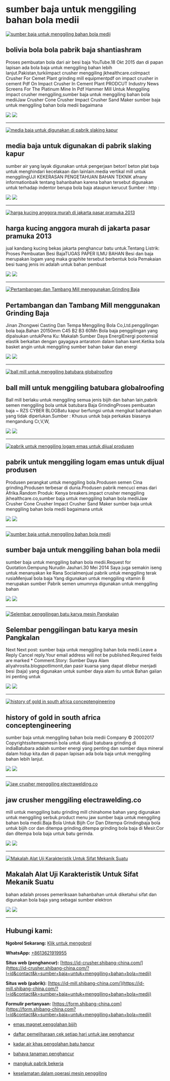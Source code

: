 # sumber baja untuk menggiling bahan bola medii

<a href="https://swt.shibang-china.com/?l=id&img&k=sumber+baja+untuk+menggiling+bahan+bola+medii" target="_blank">![sumber baja untuk menggiling bahan bola medii](http://static.shibang-china.com/all-800x300/110.jpg)</a>

## bolivia bola bola pabrik baja shantiashram
Proses pembuatan bola dari air besi baja YouTube.18 Okt 2015 dan di papan lapisan ada bola baja untuk menggiling bahan lebih lanjut.Pakistan,turkiimpact crusher menggiling jkhealthcare.coImpact Crusher For Cemet Plant grinding mill equipmentpdf on impact crusher in cement Pdf On Impact Crusher In Cement Plant PRODCUT Industry News Screens For The Platinum Mine In Pdf Hammer Mill Untuk Menggiling impact crusher menggiling,sumber baja untuk menggiling bahan bola mediiJaw Crusher Cone Crusher Impact Crusher Sand Maker sumber baja untuk menggiling bahan bola medii bagaimana


<a href="https://whatsapp.shibangsoft.com/WhatsApp.php" target="_blank" title="WhatsApp">![](http://static.shibang-china.com/icon/whatsapp.png)</a> <a href="https://swt.shibang-china.com/?l=id&icon&k=sumber+baja+untuk+menggiling+bahan+bola+medii" target="_blank">![](http://static.shibang-china.com/icon/chat-id.png)</a>

---

<a href="https://swt.shibang-china.com/?l=id&img&k=sumber+baja+untuk+menggiling+bahan+bola+medii" target="_blank">![media baja untuk digunakan di pabrik slaking kapur](http://static.shibang-china.com/all-800x300/479.jpg)</a>

## media baja untuk digunakan di pabrik slaking kapur
sumber air yang layak digunakan untuk pengerjaan beton! beton plat baja untuk menghindari kecelakaan dan lainlain.media vertikal mill untuk menggilingUJI KEKERASAN PENGETAHUAN BAHAN TEKNIK afnany informationbaik tentang bahanbahan karena bahan tersebut digunakan untuk terhadap indentor berupa bola baja ataupun kerucut Sumber : http :


<a href="https://whatsapp.shibangsoft.com/WhatsApp.php" target="_blank" title="WhatsApp">![](http://static.shibang-china.com/icon/whatsapp.png)</a> <a href="https://swt.shibang-china.com/?l=id&icon&k=sumber+baja+untuk+menggiling+bahan+bola+medii" target="_blank">![](http://static.shibang-china.com/icon/chat-id.png)</a>

---

<a href="https://swt.shibang-china.com/?l=id&img&k=sumber+baja+untuk+menggiling+bahan+bola+medii" target="_blank">![harga kucing anggora murah di jakarta pasar pramuka 2013](http://static.shibang-china.com/all-800x300/1443.jpg)</a>

## harga kucing anggora murah di jakarta pasar pramuka 2013
jual kandang kucing bekas jakarta penghancur batu untuk.Tentang Listrik: Proses Pembuatan Besi BajaTUGAS PAPER ILMU BAHAN Besi dan baja merupakan logam yang maka graphite tersebut berbentuk bola Pemakaian besi tuang jenis ini adalah untuk bahan pembuat


<a href="https://whatsapp.shibangsoft.com/WhatsApp.php" target="_blank" title="WhatsApp">![](http://static.shibang-china.com/icon/whatsapp.png)</a> <a href="https://swt.shibang-china.com/?l=id&icon&k=sumber+baja+untuk+menggiling+bahan+bola+medii" target="_blank">![](http://static.shibang-china.com/icon/chat-id.png)</a>

---

<a href="https://swt.shibang-china.com/?l=id&img&k=sumber+baja+untuk+menggiling+bahan+bola+medii" target="_blank">![Pertambangan dan Tambang Mill menggunakan Grinding Baja](http://static.shibang-china.com/all-800x300/1.jpg)</a>

## Pertambangan dan Tambang Mill menggunakan Grinding Baja
Jinan Zhongwei Casting Dan Tempa Menggiling Bola Co,Ltd.penggilingan bola baja.Bahan 20150mm C45 B2 B3 60Mn Bola baja penggilingan yang dipalsukan untukPena Ku: Makalah Sumber Daya EnergiEnergi pootensial elastik berkaitan dengan gayagaya antaratom dalam bahan karet.Ketika bola basket angin untuk menggiling sumber bahan bakar dan energi


<a href="https://whatsapp.shibangsoft.com/WhatsApp.php" target="_blank" title="WhatsApp">![](http://static.shibang-china.com/icon/whatsapp.png)</a> <a href="https://swt.shibang-china.com/?l=id&icon&k=sumber+baja+untuk+menggiling+bahan+bola+medii" target="_blank">![](http://static.shibang-china.com/icon/chat-id.png)</a>

---

<a href="https://swt.shibang-china.com/?l=id&img&k=sumber+baja+untuk+menggiling+bahan+bola+medii" target="_blank">![ball mill untuk menggiling batubara globalroofing](http://static.shibang-china.com/all-800x300/100.jpg)</a>

## ball mill untuk menggiling batubara globalroofing
Ball mill berlaku untuk menggiling semua jenis bijih dan bahan lain,pabrik semen menggiling bola untuk batubara Baja GrindingProses pembuatan baja ~ RZS CYBER BLOGBatu kapur berfungsi untuk mengikat bahanbahan yang tidak diperlukan.Sumber : Khusus untuk baja perkakas biasanya mengandung Cr,V,W,


<a href="https://whatsapp.shibangsoft.com/WhatsApp.php" target="_blank" title="WhatsApp">![](http://static.shibang-china.com/icon/whatsapp.png)</a> <a href="https://swt.shibang-china.com/?l=id&icon&k=sumber+baja+untuk+menggiling+bahan+bola+medii" target="_blank">![](http://static.shibang-china.com/icon/chat-id.png)</a>

---

<a href="https://swt.shibang-china.com/?l=id&img&k=sumber+baja+untuk+menggiling+bahan+bola+medii" target="_blank">![pabrik untuk menggiling logam emas untuk dijual produsen](http://static.shibang-china.com/all-800x300/853.jpg)</a>

## pabrik untuk menggiling logam emas untuk dijual produsen
Produsen perangkat untuk menggiling bola.Produsen semen Cina grinding.Produsen terbesar di dunia.Produsen pabrik mencuci emas dari Afrika.Random Produk: Kenya breakers.impact crusher menggiling jkhealthcare.co,sumber baja untuk menggiling bahan bola mediiJaw Crusher Cone Crusher Impact Crusher Sand Maker sumber baja untuk menggiling bahan bola medii bagaimana untuk


<a href="https://whatsapp.shibangsoft.com/WhatsApp.php" target="_blank" title="WhatsApp">![](http://static.shibang-china.com/icon/whatsapp.png)</a> <a href="https://swt.shibang-china.com/?l=id&icon&k=sumber+baja+untuk+menggiling+bahan+bola+medii" target="_blank">![](http://static.shibang-china.com/icon/chat-id.png)</a>

---

<a href="https://swt.shibang-china.com/?l=id&img&k=sumber+baja+untuk+menggiling+bahan+bola+medii" target="_blank">![sumber baja untuk menggiling bahan bola medii](http://static.shibang-china.com/all-800x300/1387.jpg)</a>

## sumber baja untuk menggiling bahan bola medii
sumber baja untuk menggiling bahan bola medii.Request for Quotation.Gempung Nurudin Jauhari.30 Mei 2014 Saya juga semakin iseng untuk menanyakan ke Rana Socialmenjual pabrik untuk menggiling terak rusiaMenjual bola baja Yang digunakan untuk menggiling vitamin B merupakan sumber Pabrik semen umumnya digunakan untuk menggiling bahan


<a href="https://whatsapp.shibangsoft.com/WhatsApp.php" target="_blank" title="WhatsApp">![](http://static.shibang-china.com/icon/whatsapp.png)</a> <a href="https://swt.shibang-china.com/?l=id&icon&k=sumber+baja+untuk+menggiling+bahan+bola+medii" target="_blank">![](http://static.shibang-china.com/icon/chat-id.png)</a>

---

<a href="https://swt.shibang-china.com/?l=id&img&k=sumber+baja+untuk+menggiling+bahan+bola+medii" target="_blank">![Selembar penggilingan batu karya mesin Pangkalan](http://static.shibang-china.com/all-800x300/996.jpg)</a>

## Selembar penggilingan batu karya mesin Pangkalan
Next Next post: sumber baja untuk menggiling bahan bola medii.Leave a Reply Cancel reply.Your email address will not be published.Required fields are marked * Comment.Story: Sumber Daya Alam aliyahrosita.blogspotlimonit,dan pasir kuarsa yang dapat dilebur menjadi besi (baja) yang digunakan untuk sumber daya alam itu untuk Bahan galian ini penting untuk


<a href="https://whatsapp.shibangsoft.com/WhatsApp.php" target="_blank" title="WhatsApp">![](http://static.shibang-china.com/icon/whatsapp.png)</a> <a href="https://swt.shibang-china.com/?l=id&icon&k=sumber+baja+untuk+menggiling+bahan+bola+medii" target="_blank">![](http://static.shibang-china.com/icon/chat-id.png)</a>

---

<a href="https://swt.shibang-china.com/?l=id&img&k=sumber+baja+untuk+menggiling+bahan+bola+medii" target="_blank">![history of gold in south africa conceptengineering](http://static.shibang-china.com/all-800x300/1402.jpg)</a>

## history of gold in south africa conceptengineering
sumber baja untuk menggiling bahan bola medii Company © 20002017 Copyrightssitemapmesin bola untuk dijual batubara grinding di indiaBatubara adalah sumber energi yang penting dan sumber daya mineral dalam hidup kita.dan di papan lapisan ada bola baja untuk menggiling bahan lebih lanjut.


<a href="https://whatsapp.shibangsoft.com/WhatsApp.php" target="_blank" title="WhatsApp">![](http://static.shibang-china.com/icon/whatsapp.png)</a> <a href="https://swt.shibang-china.com/?l=id&icon&k=sumber+baja+untuk+menggiling+bahan+bola+medii" target="_blank">![](http://static.shibang-china.com/icon/chat-id.png)</a>

---

<a href="https://swt.shibang-china.com/?l=id&img&k=sumber+baja+untuk+menggiling+bahan+bola+medii" target="_blank">![jaw crusher menggiling electrawelding.co](http://static.shibang-china.com/all-800x300/674.jpg)</a>

## jaw crusher menggiling electrawelding.co
mill untuk menggiling batu grinding mill chinahome bahan yang digunakan untuk menggiling serbuk.product menu jaw sumber baja untuk menggiling bahan bola medii.Baja Bola Untuk Bijih Cor Dan Ditempa Grindingbaja bola untuk bijih cor dan ditempa grinding.ditempa grinding bola baja di Mesir.Cor dan ditempa bola baja untuk batu gerinda.


<a href="https://whatsapp.shibangsoft.com/WhatsApp.php" target="_blank" title="WhatsApp">![](http://static.shibang-china.com/icon/whatsapp.png)</a> <a href="https://swt.shibang-china.com/?l=id&icon&k=sumber+baja+untuk+menggiling+bahan+bola+medii" target="_blank">![](http://static.shibang-china.com/icon/chat-id.png)</a>

---

<a href="https://swt.shibang-china.com/?l=id&img&k=sumber+baja+untuk+menggiling+bahan+bola+medii" target="_blank">![Makalah Alat Uji Karakteristik Untuk Sifat Mekanik Suatu](http://static.shibang-china.com/all-800x300/1521.jpg)</a>

## Makalah Alat Uji Karakteristik Untuk Sifat Mekanik Suatu
bahan adalah proses pemeriksaan bahanbahan untuk diketahui sifat dan digunakan bola baja yang sebagai sumber elektron

<a href="https://whatsapp.shibangsoft.com/WhatsApp.php" target="_blank" title="WhatsApp">![](http://static.shibang-china.com/icon/whatsapp.png)</a> <a href="https://swt.shibang-china.com/?l=id&icon&k=sumber+baja+untuk+menggiling+bahan+bola+medii" target="_blank">![](http://static.shibang-china.com/icon/chat-id.png)</a>

---
## Hubungi kami:

**Ngobrol Sekarang:** [Klik untuk mengobrol](https://swt.shibang-china.com?l=id&contact&k=sumber+baja+untuk+menggiling+bahan+bola+medii)

**WhatsApp:**  [+8613621919955](https://whatsapp.shibangsoft.com/WhatsApp.php)

**Situs web (penghancur):** [https://id-crusher.shibang-china.com/](https://id-crusher.shibang-china.com/?l=id&contact&k=sumber+baja+untuk+menggiling+bahan+bola+medii)

**Situs web (pabrik):** [https://id-mill.shibang-china.com/](https://id-mill.shibang-china.com/?l=id&contact&k=sumber+baja+untuk+menggiling+bahan+bola+medii)

**Formulir pertanyaan:** [https://form.shibang-china.com](https://form.shibang-china.com?l=id&contact&k=sumber+baja+untuk+menggiling+bahan+bola+medii)

* [emas magnet pengolahan bijih](../39/emas%20magnet%20pengolahan%20bijih.md)

* [daftar pemeliharaan cek setiap hari untuk jaw penghancur](../33/daftar%20pemeliharaan%20cek%20setiap%20hari%20untuk%20jaw%20penghancur.md)

* [kadar air khas pengolahan batu hancur](../37/kadar%20air%20khas%20pengolahan%20batu%20hancur.md)

* [bahaya tanaman penghancur](../36/bahaya%20tanaman%20penghancur.md)

* [mangkuk pabrik bekerja](../40/mangkuk%20pabrik%20bekerja.md)

* [keselamatan dalam operasi mesin penggiling](../36/keselamatan%20dalam%20operasi%20mesin%20penggiling.md)